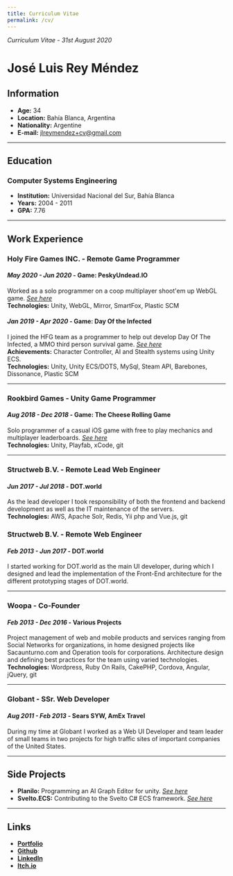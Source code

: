 ```yaml
---
title: Curriculum Vitae
permalink: /cv/
---
```


*Curriculum Vitae - 31st August 2020*
# José Luis Rey Méndez

## Information

* **Age:** 34
* **Location:** Bahía Blanca, Argentina
* **Nationality:** Argentine
* **E-mail:** jlreymendez+cv@gmail.com

---

## Education

### Computer Systems Engineering

* **Institution:** Universidad Nacional del Sur, Bahía Blanca
* **Years:** 2004 - 2011
* **GPA:** 7.76

---

## Work Experience

### Holy Fire Games INC. - Remote Game Programmer

#### *May 2020 - Jun 2020* - Game: PeskyUndead.IO

Worked as a solo programmer on a coop multiplayer shoot'em up WebGL game. *[See here](http://peskyundead.io)*<br>
**Technologies:** Unity, WebGL, Mirror, SmartFox, Plastic SCM

#### *Jan 2019 - Apr 2020* - Game: Day Of the Infected

I joined the HFG team as a programmer to help out develop Day Of The Infected, a MMO third person survival game. *[See here](https://www.dayoftheinfected.com/)*<br>
**Achievements:** Character Controller, AI and Stealth systems using Unity ECS.<br>
**Technologies:** Unity, Unity ECS/DOTS, MySql, Steam API, Barebones, Dissonance, Plastic SCM

---

### Rookbird Games - Unity Game Programmer

#### *Aug 2018 - Dec 2018* - Game: The Cheese Rolling Game

Solo programmer of a casual iOS game with free to play mechanics and multiplayer leaderboards. *[See here](https://apps.apple.com/us/app/the-cheese-rolling-game/id1437957480)*<br>
**Technologies:** Unity, Playfab, xCode, git

---

### Structweb B.V. - Remote Lead Web Engineer

#### *Jun 2017 - Jul 2018* - DOT.world

As the lead developer I took responsibility of both the frontend and backend development as well as the IT maintenance of the servers.<br>
**Technologies:** AWS, Apache Solr, Redis, Yii php and Vue.js, git

### Structweb B.V. - Remote Web Engineer
#### *Feb 2013 - Jun 2017* - DOT.world

I started working for DOT.world as the main UI developer, during which I designed and lead the implementation of the Front-End architecture for the different prototyping stages of DOT.world.

---

### Woopa - Co-Founder

#### *Feb 2013 - Dec 2016* - Various Projects

Project management of web and mobile products and services ranging from Social Networks for organizations, in home designed projects like Sacaunturno.com and Operation tools for corporations.
Architecture design and defining best practices for the team using varied technologies.<br>
**Technologies:** Wordpress, Ruby On Rails, CakePHP, Cordova, Angular, jQuery, git

---

### Globant - SSr. Web Developer

#### *Aug 2011 - Feb 2013* - Sears SYW, AmEx Travel

During my time at Globant I worked as a Web UI Developer and team leader of small teams in two projects for high traffic sites of important companies of the United States.

---

## Side Projects

* **Planilo:** Programming an AI Graph Editor for unity. *[See here](https://github.com/jlreymendez/planilo)*
* **Svelto.ECS:** Contributing to the Svelto C# ECS framework. *[See here](https://github.com/sebas77/Svelto.ECS)*

---

## Links

* **[Portfolio](https://jlreymendez.github.io/)**
* **[Github](https://github.com/jlreymendez)**
* **[LinkedIn](https://www.linkedin.com/in/jlreymendez)**
* **[Itch.io](https://jlreymendez.itch.io/)**

